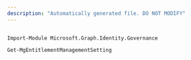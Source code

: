 ```yaml
---
description: "Automatically generated file. DO NOT MODIFY"
---
```


```powershellv2

Import-Module Microsoft.Graph.Identity.Governance

Get-MgEntitlementManagementSetting

```